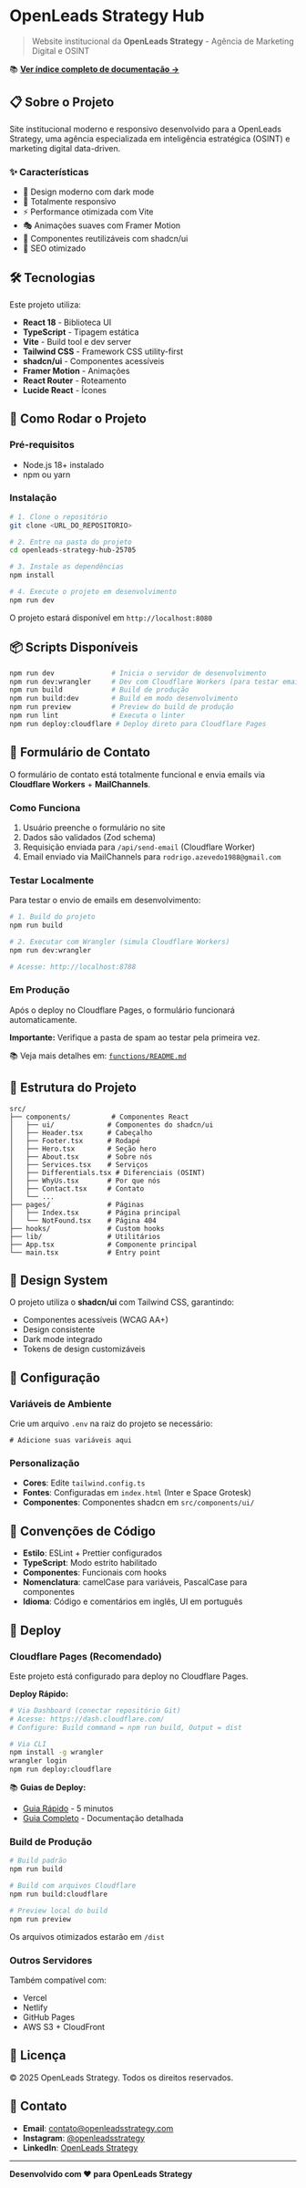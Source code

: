 # OpenLeads Strategy Hub

> Website institucional da **OpenLeads Strategy** - Agência de Marketing Digital e OSINT

📚 **[Ver índice completo de documentação →](./DOCUMENTACAO-INDEX.md)**

## 📋 Sobre o Projeto

Site institucional moderno e responsivo desenvolvido para a OpenLeads Strategy, uma agência especializada em inteligência estratégica (OSINT) e marketing digital data-driven.

### ✨ Características

- 🎨 Design moderno com dark mode
- 📱 Totalmente responsivo
- ⚡ Performance otimizada com Vite
- 🎭 Animações suaves com Framer Motion
- 🧩 Componentes reutilizáveis com shadcn/ui
- 🎯 SEO otimizado

## 🛠️ Tecnologias

Este projeto utiliza:

- **React 18** - Biblioteca UI
- **TypeScript** - Tipagem estática
- **Vite** - Build tool e dev server
- **Tailwind CSS** - Framework CSS utility-first
- **shadcn/ui** - Componentes acessíveis
- **Framer Motion** - Animações
- **React Router** - Roteamento
- **Lucide React** - Ícones

## 🚀 Como Rodar o Projeto

### Pré-requisitos

- Node.js 18+ instalado
- npm ou yarn

### Instalação

```bash
# 1. Clone o repositório
git clone <URL_DO_REPOSITORIO>

# 2. Entre na pasta do projeto
cd openleads-strategy-hub-25705

# 3. Instale as dependências
npm install

# 4. Execute o projeto em desenvolvimento
npm run dev
```

O projeto estará disponível em `http://localhost:8080`

## 📦 Scripts Disponíveis

```bash
npm run dev              # Inicia o servidor de desenvolvimento
npm run dev:wrangler     # Dev com Cloudflare Workers (para testar emails)
npm run build            # Build de produção
npm run build:dev        # Build em modo desenvolvimento
npm run preview          # Preview do build de produção
npm run lint             # Executa o linter
npm run deploy:cloudflare # Deploy direto para Cloudflare Pages
```

## 📧 Formulário de Contato

O formulário de contato está totalmente funcional e envia emails via **Cloudflare Workers** + **MailChannels**.

### Como Funciona

1. Usuário preenche o formulário no site
2. Dados são validados (Zod schema)
3. Requisição enviada para `/api/send-email` (Cloudflare Worker)
4. Email enviado via MailChannels para `rodrigo.azevedo1988@gmail.com`

### Testar Localmente

Para testar o envio de emails em desenvolvimento:

```bash
# 1. Build do projeto
npm run build

# 2. Executar com Wrangler (simula Cloudflare Workers)
npm run dev:wrangler

# Acesse: http://localhost:8788
```

### Em Produção

Após o deploy no Cloudflare Pages, o formulário funcionará automaticamente.

**Importante:** Verifique a pasta de spam ao testar pela primeira vez.

📚 Veja mais detalhes em: [`functions/README.md`](./functions/README.md)

## 📁 Estrutura do Projeto

```
src/
├── components/          # Componentes React
│   ├── ui/             # Componentes do shadcn/ui
│   ├── Header.tsx      # Cabeçalho
│   ├── Footer.tsx      # Rodapé
│   ├── Hero.tsx        # Seção hero
│   ├── About.tsx       # Sobre nós
│   ├── Services.tsx    # Serviços
│   ├── Differentials.tsx # Diferenciais (OSINT)
│   ├── WhyUs.tsx       # Por que nós
│   ├── Contact.tsx     # Contato
│   └── ...
├── pages/              # Páginas
│   ├── Index.tsx       # Página principal
│   └── NotFound.tsx    # Página 404
├── hooks/              # Custom hooks
├── lib/                # Utilitários
├── App.tsx             # Componente principal
└── main.tsx            # Entry point
```

## 🎨 Design System

O projeto utiliza o **shadcn/ui** com Tailwind CSS, garantindo:

- Componentes acessíveis (WCAG AA+)
- Design consistente
- Dark mode integrado
- Tokens de design customizáveis

## 🔧 Configuração

### Variáveis de Ambiente

Crie um arquivo `.env` na raiz do projeto se necessário:

```env
# Adicione suas variáveis aqui
```

### Personalização

- **Cores**: Edite `tailwind.config.ts`
- **Fontes**: Configuradas em `index.html` (Inter e Space Grotesk)
- **Componentes**: Componentes shadcn em `src/components/ui/`

## 📝 Convenções de Código

- **Estilo**: ESLint + Prettier configurados
- **TypeScript**: Modo estrito habilitado
- **Componentes**: Funcionais com hooks
- **Nomenclatura**: camelCase para variáveis, PascalCase para componentes
- **Idioma**: Código e comentários em inglês, UI em português

## 🚀 Deploy

### Cloudflare Pages (Recomendado)

Este projeto está configurado para deploy no Cloudflare Pages.

**Deploy Rápido:**
```bash
# Via Dashboard (conectar repositório Git)
# Acesse: https://dash.cloudflare.com/
# Configure: Build command = npm run build, Output = dist

# Via CLI
npm install -g wrangler
wrangler login
npm run deploy:cloudflare
```

📚 **Guias de Deploy:**
- [Guia Rápido](./DEPLOY-QUICK-START.md) - 5 minutos
- [Guia Completo](./DEPLOY-CLOUDFLARE.md) - Documentação detalhada

### Build de Produção

```bash
# Build padrão
npm run build

# Build com arquivos Cloudflare
npm run build:cloudflare

# Preview local do build
npm run preview
```

Os arquivos otimizados estarão em `/dist`

### Outros Servidores

Também compatível com:
- Vercel
- Netlify  
- GitHub Pages
- AWS S3 + CloudFront

## 📄 Licença

© 2025 OpenLeads Strategy. Todos os direitos reservados.

## 🤝 Contato

- **Email**: contato@openleadsstrategy.com
- **Instagram**: [@openleadsstrategy](https://instagram.com/openleadsstrategy)
- **LinkedIn**: [OpenLeads Strategy](https://linkedin.com/company/openleadsstrategy)

---

**Desenvolvido com ❤️ para OpenLeads Strategy**
